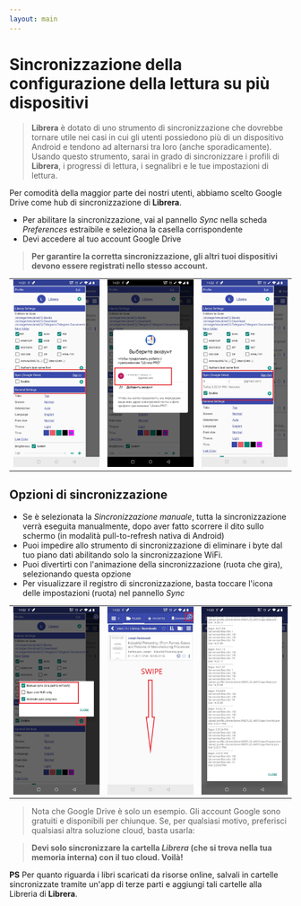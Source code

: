 ```yaml
---
layout: main
---
```


# Sincronizzazione della configurazione della lettura su più dispositivi


> **Librera** è dotato di uno strumento di sincronizzazione che dovrebbe tornare utile nei casi in cui gli utenti possiedono più di un dispositivo Android e tendono ad alternarsi tra loro (anche sporadicamente). Usando questo strumento, sarai in grado di sincronizzare i profili di **Librera**, i progressi di lettura, i segnalibri e le tue impostazioni di lettura.

Per comodità della maggior parte dei nostri utenti, abbiamo scelto Google Drive come hub di sincronizzazione di **Librera**.

* Per abilitare la sincronizzazione, vai al pannello _Sync_ nella scheda _Preferences_ estraibile e seleziona la casella corrispondente
* Devi accedere al tuo account Google Drive
 
> **Per garantire la corretta sincronizzazione, gli altri tuoi dispositivi devono essere registrati nello stesso account.**

||||
|-|-|-|
|![](1.jpg)|![](2.jpg)|![](3.jpg)|

## Opzioni di sincronizzazione

* Se è selezionata la _Sincronizzazione manuale_, tutta la sincronizzazione verrà eseguita manualmente, dopo aver fatto scorrere il dito sullo schermo (in modalità pull-to-refresh nativa di Android)
* Puoi impedire allo strumento di sincronizzazione di eliminare i byte dal tuo piano dati abilitando solo la sincronizzazione WiFi.
* Puoi divertirti con l'animazione della sincronizzazione (ruota che gira), selezionando questa opzione
* Per visualizzare il registro di sincronizzazione, basta toccare l'icona delle impostazioni (ruota) nel pannello _Sync_

||||
|-|-|-|
|![](32.jpg)|![](41.jpg)|![](42.jpg)|

> Nota che Google Drive è solo un esempio. Gli account Google sono gratuiti e disponibili per chiunque. Se, per qualsiasi motivo, preferisci qualsiasi altra soluzione cloud, basta usarla:

> **Devi solo sincronizzare la cartella _Librera_ (che si trova nella tua memoria interna) con il tuo cloud. Voilà!**

**PS** Per quanto riguarda i libri scaricati da risorse online, salvali in cartelle sincronizzate tramite un'app di terze parti e aggiungi tali cartelle alla Libreria di **Librera**.
